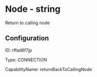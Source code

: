 # Node - string 
Return to calling node
## Configuration
ID:  rffad6f7jp

Type: CONNECTION 

CapabilityName: returnBackToCallingNode






